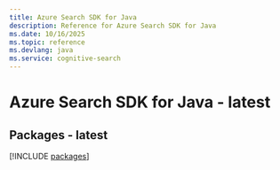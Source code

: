 ```yaml
---
title: Azure Search SDK for Java
description: Reference for Azure Search SDK for Java
ms.date: 10/16/2025
ms.topic: reference
ms.devlang: java
ms.service: cognitive-search
---
```

# Azure Search SDK for Java - latest
## Packages - latest
[!INCLUDE [packages](search-index.md)]